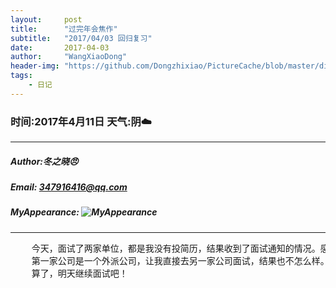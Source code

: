 ```yaml
---
layout:     post
title:      "过完年会焦作"
subtitle:   "2017/04/03 回归复习"
date:       2017-04-03
author:     "WangXiaoDong"
header-img: "https://github.com/Dongzhixiao/PictureCache/blob/master/diaryPic/20170403.jpg?raw=true"
tags:
    - 日记
---
```


### 时间:2017年4月11日 天气:阴:cloud:
-----
#####   Author:冬之晓:angry:
#####   Email: 347916416@qq.com
#####   MyAppearance: ![MyAppearance](../MyPicture.JPG "我的头像")
----------

<pre>
    今天，面试了两家单位，都是我没有投简历，结果收到了面试通知的情况。感觉真是很奇怪，但是我还是去了，反正也没有其他单位通知我去面试：
    第一家公司是一个外派公司，让我直接去另一家公司面试，结果也不怎么样。下午一家公司里面感觉比较小，所以我也不太像去。
    算了，明天继续面试吧！
</pre>

